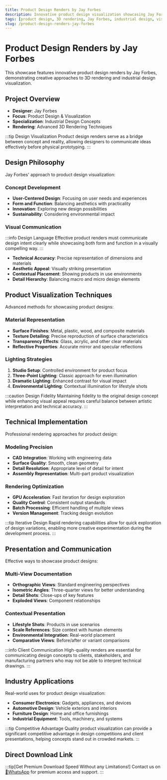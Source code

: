 ```yaml
---
title: Product Design Renders by Jay Forbes
description: Innovative product design visualization showcasing Jay Forbes' creative approach to 3D rendering and industrial design concepts.
tags: [product design, 3D rendering, Jay Forbes, industrial design, visualization, Redshift, concept design, creative rendering]
slug: /product-design-renders-jay-forbes
---
```


# Product Design Renders by Jay Forbes

This showcase features innovative product design renders by Jay Forbes, demonstrating creative approaches to 3D rendering and industrial design visualization.

## Project Overview

- **Designer**: Jay Forbes
- **Focus**: Product Design & Visualization
- **Specialization**: Industrial Design Concepts
- **Rendering**: Advanced 3D Rendering Techniques

:::tip Design Visualization
Product design renders serve as a bridge between concept and reality, allowing designers to communicate ideas effectively before physical prototyping.
:::

## Design Philosophy

Jay Forbes' approach to product design visualization:

### Concept Development

- **User-Centered Design**: Focusing on user needs and experiences
- **Form and Function**: Balancing aesthetics with practicality
- **Innovation**: Exploring new design possibilities
- **Sustainability**: Considering environmental impact

### Visual Communication

:::info Design Language
Effective product renders must communicate design intent clearly while showcasing both form and function in a visually compelling way.
:::

- **Technical Accuracy**: Precise representation of dimensions and materials
- **Aesthetic Appeal**: Visually striking presentation
- **Contextual Placement**: Showing products in use environments
- **Detail Hierarchy**: Balancing macro and micro design elements

## Product Visualization Techniques

Advanced methods for showcasing product designs:

### Material Representation

- **Surface Finishes**: Metal, plastic, wood, and composite materials
- **Texture Detailing**: Precise reproduction of surface characteristics
- **Transparency Effects**: Glass, acrylic, and other clear materials
- **Reflective Properties**: Accurate mirror and specular reflections

### Lighting Strategies

1. **Studio Setup**: Controlled environment for product focus
2. **Three-Point Lighting**: Classic approach for even illumination
3. **Dramatic Lighting**: Enhanced contrast for visual impact
4. **Environmental Lighting**: Contextual illumination for lifestyle shots

:::caution Design Fidelity
Maintaining fidelity to the original design concept while enhancing visual appeal requires careful balance between artistic interpretation and technical accuracy.
:::

## Technical Implementation

Professional rendering approaches for product design:

### Modeling Precision

- **CAD Integration**: Working with engineering data
- **Surface Quality**: Smooth, clean geometry
- **Detail Resolution**: Appropriate level of detail for intent
- **Assembly Representation**: Multi-part product visualization

### Rendering Optimization

- **GPU Acceleration**: Fast iteration for design exploration
- **Quality Control**: Consistent output standards
- **Batch Processing**: Efficient handling of multiple views
- **Version Management**: Tracking design evolution

:::tip Iterative Design
Rapid rendering capabilities allow for quick exploration of design variations, enabling more creative experimentation during the development process.
:::

## Presentation and Communication

Effective ways to showcase product designs:

### Multi-View Documentation

- **Orthographic Views**: Standard engineering perspectives
- **Isometric Angles**: Three-quarter views for better understanding
- **Detail Shots**: Close-ups of key features
- **Exploded Views**: Component relationships

### Contextual Presentation

- **Lifestyle Shots**: Products in use scenarios
- **Scale References**: Size context with human elements
- **Environmental Integration**: Real-world placement
- **Comparative Views**: Before/after or variant comparisons

:::info Client Communication
High-quality renders are essential for communicating design concepts to clients, stakeholders, and manufacturing partners who may not be able to interpret technical drawings.
:::

## Industry Applications

Real-world uses for product design visualization:

- **Consumer Electronics**: Gadgets, appliances, and devices
- **Automotive Design**: Vehicle exteriors and interiors
- **Furniture Design**: Home and office furnishings
- **Industrial Equipment**: Tools, machinery, and systems

:::tip Competitive Advantage
Quality product visualization can provide a significant competitive advantage in design competitions and client presentations, helping concepts stand out in crowded markets.
:::


## Direct Download Link
:::tip[Get Premium Download Speed Without any Limitations!]
Contact us on [💬WhatsApp](https://wa.me/+8613237610083) for premium  access and support.
:::